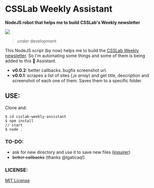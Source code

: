 # CSSLab Weekly Assistant

**NodeJS robot that helps me to build CSSLab's Weekly newsletter**

![](https://media.giphy.com/media/FsCMq6RYX4ySk/giphy.gif)

> under development

This NodeJS script (by now) helps me to build the [CSSLab Weekly newsletter](http://www.csslab.cl/csslab-weekly/). So I'm automating some things and some of them is being added to this 🤖 Assistant.

- **v0.0.2**: better callbacks. bugfix screenshot url.
- **v0.0.1**: scrapes a list of sites (*.js array*) and get title, description and screenshot of each one of them. Saves them to a specific folder.

## USE:

Clone and:

```
$ cd csslab-weekly-assistant
$ npm install
// start
$ node .
```

### TO-DO:

- ask for new directory and use it to save new files ([inquirer](https://www.npmjs.com/package/inquirer))
- <s>better callbacks</s> (thanks @lgaticaq!)

### LICENSE:

[MIT License](LICENSE)
